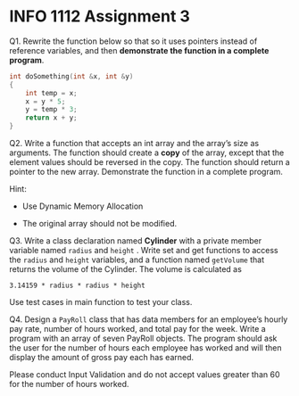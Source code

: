 # INFO 1112 Assignment 3

Q1.  Rewrite the function below so that so it uses pointers instead of reference variables, and then **demonstrate the function in a complete program**.

``` cpp
int doSomething(int &x, int &y)
{
	int temp = x;
	x = y * 5;
	y = temp * 3;
	return x + y;
}

```

Q2. Write a function that accepts an int array and the array’s size as arguments. The function should create a **copy** of the array, except that the element values should be reversed in the copy. The function should return a pointer to the new array. Demonstrate the function in a complete program.

Hint: 
- Use Dynamic Memory Allocation

- The original array should not be modified. 

  

Q3. Write a class declaration named **Cylinder**  with a private member variable named `radius` and `height` . Write set and get functions to access the `radius` and `height` variables, and a function named `getVolume` that returns the volume of the Cylinder. The volume is calculated as

```
3.14159 * radius * radius * height
```

Use test cases in main function to test your class. 



Q4. Design a `PayRoll` class that has data members for an employee’s hourly pay rate, number of hours worked, and total pay for the week. Write a program with an array of
seven PayRoll objects. The program should ask the user for the number of hours each employee has worked and will then display the amount of gross pay each has earned.

Please conduct Input Validation and do not accept values greater than 60 for the number of hours worked.

  
